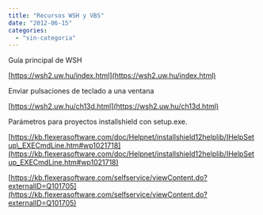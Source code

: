 ```yaml
---
title: "Recursos WSH y VBS"
date: "2012-06-15"
categories: 
  - "sin-categoria"
---
```


Guía principal de WSH

[https://wsh2.uw.hu/index.html](https://wsh2.uw.hu/index.html)

Enviar pulsaciones de teclado a una ventana

[https://wsh2.uw.hu/ch13d.html](https://wsh2.uw.hu/ch13d.html)

Parámetros para proyectos installshield con setup.exe.

[https://kb.flexerasoftware.com/doc/Helpnet/installshield12helplib/IHelpSetup\_EXECmdLine.htm#wp1021718](https://kb.flexerasoftware.com/doc/Helpnet/installshield12helplib/IHelpSetup_EXECmdLine.htm#wp1021718)

[https://kb.flexerasoftware.com/selfservice/viewContent.do?externalID=Q101705](https://kb.flexerasoftware.com/selfservice/viewContent.do?externalID=Q101705)
